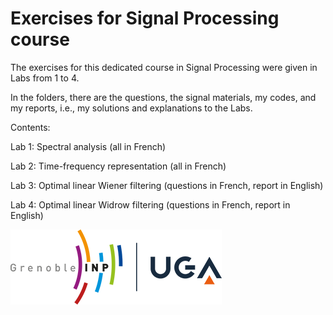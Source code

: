 # Exercises for Signal Processing course
The exercises for this dedicated course in Signal Processing were given in Labs from 1 to 4.

In the folders, there are the questions, the signal materials, my codes, and my reports, i.e., my solutions and explanations to the Labs.

Contents:

Lab 1: Spectral analysis (all in French)

Lab 2: Time-frequency representation (all in French)

Lab 3: Optimal linear Wiener filtering (questions in French, report in English)

Lab 4: Optimal linear Widrow filtering (questions in French, report in English)

![UGA logo](https://github.com/TRAN-Gia-Quoc-Bao/Course-Signal-Processing/blob/main/logoUGA.png)
